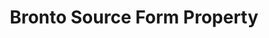 ---
# -------------------------- #
#        CONTENT TYPE        #
# -------------------------- #

product-type: "connect"
content-type: "api-form"
form-type: "source"
key: "source-form-properties-bronto-object"


# -------------------------- #
#        OBJECT INFO         #
# -------------------------- #

title: "Bronto Source Form Property"
api-type: "bronto"
display-name: "Bronto"

source-type: "saas"
docs-name: "bronto"

description: ""


# -------------------------- #
#      OBJECT ATTRIBUTES     #
# -------------------------- #

object-attributes:
  - name: "token"
    type: "string"
    required: true
    description: "The API token for the Bronto account Stitch should replicate data from."
    value: "<API_TOKEN>"
---
